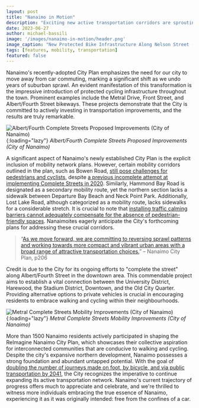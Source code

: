 ```yaml
---
layout: post
title: "Nanaimo in Motion"
description: "Exciting new active transportation corridors are sprouting up throughout our town, reflecting a shift in Nanaimoites' mindset regarding transportation. Furthermore, it is evident that city staff are wholeheartedly dedicated to enhancing our streets for the benefit of all residents."
date: 2023-06-27
author: michael-bassili
image: '/images/nanaimo-in-motion/header.png'
image_caption: "New Protected Bike Infrastructure Along Nelson Street (Strong Towns Nanaimo)"
tags: [features, mobility, transportation]
featured: false
---
```


Nanaimo's recently-adopted City Plan emphasizes the need for our city to move away from car commuting, marking a significant shift as we undo years of suburban sprawl. An evident manifestation of this transformation is the impressive introduction of protected cycling infrastructure throughout the town. Prominent examples include the Metral Drive, Front Street, and Albert/Fourth Street bikeways. These projects demonstrate that the City is committed to actively investing in transportation improvements, and the results are truly remarkable.

![Albert/Fourth Complete Streets Proposed Improvements (City of Nanaimo)]({{site.baseurl}}/images/nanaimo-in-motion/albert-street-complete-streets-artistic-rendering.jpg){:loading="lazy"}
*Albert/Fourth Complete Streets Proposed Improvements (City of Nanaimo)*

A significant aspect of Nanaimo's newly established City Plan is the explicit inclusion of mobility network plans. However, certain mobility corridors outlined in the plan, such as Bowen Road, [still pose challenges for pedestrians and cyclists](https://www.victoriabuzz.com/2021/01/woman-in-wheelchair-dies-from-car-collision-as-nanaimo-rcmp-investigate/), despite [a previous incomplete attempt at implementing Complete Streets in 2020](https://nanaimonewsnow.com/2020/10/30/major-upgrades-to-bowen-rd-corridor-substantially-complete/). Similarly, Hammond Bay Road is designated as a secondary mobility route, yet the northern section lacks a sidewalk between Departure Bay Beach and Neck Point Park. Additionally, Lost Lake Road, although categorized as a mobility route, lacks sidewalks for a considerable stretch. It is crucial to note that [installing traffic calming barriers cannot adequately compensate for the absence of pedestrian-friendly spaces](https://www.nanaimobulletin.com/news/driver-taken-to-hospital-after-hitting-traffic-calming-barrier-on-nanaimos-lost-lake-road/). Nanaimoites eagerly anticipate the City's forthcoming plans for addressing these crucial corridors.

> “[As we move forward, we are committing to reversing sprawl patterns and working towards more compact and vibrant urban areas with a broad range of attractive transportation choices.](https://www.nanaimo.ca/docs/city-plan-documents/city-plan---full-resolution-2022-jul-04.pdf)” – Nanaimo City Plan, p206

Credit is due to the City for its ongoing efforts to "complete the street" along Albert/Fourth Street in the downtown area. This commendable project aims to establish a vital connection between the University District, Harewood, the Stadium District, Downtown, and the Old City Quarter. Providing alternative options to private vehicles is crucial in encouraging residents to embrace walking and cycling within their neighbourhoods.

![Metral Complete Streets Mobility Improvements (City of Nanaimo)]({{site.baseurl}}/images/nanaimo-in-motion/metral-drive-transportation-diagram.jpg){:loading="lazy"}
*Metral Complete Streets Mobility Improvements (City of Nanaimo)*

More than 1500 Nanaimo residents actively participated in shaping the ReImagine Nanaimo City Plan, which showcases their collective aspiration for interconnected communities that are conducive to walking and cycling. Despite the city's expansive northern development, Nanaimo possesses a strong foundation and abundant untapped potential. With the goal of [doubling the number of journeys made on foot, by bicycle, and via public transportation by 2041](https://www.nanaimo.ca/docs/city-plan-documents/city-plan---full-resolution-2022-jul-04.pdf), the City recognizes the imperative to continue expanding its active transportation network. Nanaimo's current trajectory of progress offers much to appreciate and celebrate, and we're thrilled to witness more individuals embracing the true essence of Nanaimo, experiencing it as it was originally intended: free from the confines of a car.
